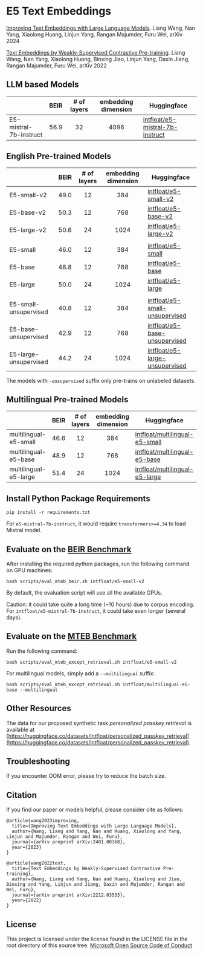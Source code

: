 # E5 Text Embeddings

[Improving Text Embeddings with Large Language Models](https://arxiv.org/pdf/2401.00368.pdf).
Liang Wang, Nan Yang, Xiaolong Huang, Linjun Yang, Rangan Majumder, Furu Wei, arXiv 2024

[Text Embeddings by Weakly-Supervised Contrastive Pre-training](https://arxiv.org/pdf/2212.03533.pdf).
Liang Wang, Nan Yang, Xiaolong Huang, Binxing Jiao, Linjun Yang, Daxin Jiang, Rangan Majumder, Furu Wei, arXiv 2022

## LLM based Models

|                        | BEIR | # of layers | embedding dimension | Huggingface                                                                             |
|------------------------|------|:-----------:|:-------------------:|-----------------------------------------------------------------------------------------|
| E5-mistral-7b-instruct | 56.9 |     32      |        4096         | [intfloat/e5-mistral-7b-instruct](https://huggingface.co/intfloat/e5-mistral-7b-instruct)|

## English Pre-trained Models

|                        | BEIR | # of layers | embedding dimension | Huggingface                                                                             |
|------------------------|------|:-----------:|:-------------------:|-----------------------------------------------------------------------------------------|
| E5-small-v2            | 49.0 |     12      |         384         | [intfloat/e5-small-v2](https://huggingface.co/intfloat/e5-small-v2)                     |
| E5-base-v2             | 50.3 |     12      |         768         | [intfloat/e5-base-v2](https://huggingface.co/intfloat/e5-base-v2)                       |
| E5-large-v2            | 50.6 |     24      |        1024         | [intfloat/e5-large-v2](https://huggingface.co/intfloat/e5-large-v2)                     |
|                        |      |             |                     |                                                                                         |
| E5-small               | 46.0 |     12      |         384         | [intfloat/e5-small](https://huggingface.co/intfloat/e5-small)                           |
| E5-base                | 48.8 |     12      |         768         | [intfloat/e5-base](https://huggingface.co/intfloat/e5-base)                             |
| E5-large               | 50.0 |     24      |        1024         | [intfloat/e5-large](https://huggingface.co/intfloat/e5-large)                           |
|                        |      |             |                     |                                                                                         |
| E5-small-unsupervised  | 40.8 |     12      |         384         | [intfloat/e5-small-unsupervised](https://huggingface.co/intfloat/e5-small-unsupervised) |
| E5-base-unsupervised   | 42.9 |     12      |         768         | [intfloat/e5-base-unsupervised](https://huggingface.co/intfloat/e5-base-unsupervised)   |
| E5-large-unsupervised  | 44.2 |     24      |        1024         | [intfloat/e5-large-unsupervised](https://huggingface.co/intfloat/e5-large-unsupervised) |

The models with `-unsupervised` suffix only pre-trains on unlabeled datasets.

## Multilingual Pre-trained Models

|                       | BEIR | # of layers | embedding dimension | Huggingface                                                                             |
|-----------------------|------|:-----------:|:-------------------:|-----------------------------------------------------------------------------------------|
| multilingual-e5-small | 46.6 |     12      |         384         | [intfloat/multilingual-e5-small](https://huggingface.co/intfloat/multilingual-e5-small) |
| multilingual-e5-base  | 48.9 |     12      |         768         | [intfloat/multilingual-e5-base](https://huggingface.co/intfloat/multilingual-e5-base)   |
| multilingual-e5-large | 51.4 |     24      |        1024         | [intfloat/multilingual-e5-large](https://huggingface.co/intfloat/multilingual-e5-large) |

## Install Python Package Requirements

```shell
pip install -r requirements.txt
```

For `e5-mistral-7b-instruct`, it would require `transformers>=4.34` to load Mistral model.

## Evaluate on the [BEIR Benchmark](https://arxiv.org/abs/2104.08663)

After installing the required python packages,
run the following command on GPU machines:

```shell
bash scripts/eval_mteb_beir.sh intfloat/e5-small-v2
```

By default,
the evaluation script will use all the available GPUs.

Caution: it could take quite a long time (~10 hours) due to corpus encoding.
For `intfloat/e5-mistral-7b-instruct`, it could take even longer (several days).

## Evaluate on the [MTEB Benchmark](https://arxiv.org/abs/2210.07316)

Run the following command:

```shell
bash scripts/eval_mteb_except_retrieval.sh intfloat/e5-small-v2
```

For multilingual models, simply add a `--multilingual` suffix:

```shell
bash scripts/eval_mteb_except_retrieval.sh intfloat/multilingual-e5-base --multilingual
```

## Other Resources

The data for our proposed synthetic task _personalized passkey retrieval_ is available at [https://huggingface.co/datasets/intfloat/personalized_passkey_retrieval](https://huggingface.co/datasets/intfloat/personalized_passkey_retrieval).

## Troubleshooting

If you encounter OOM error, please try to reduce the batch size.

## Citation

If you find our paper or models helpful, please consider cite as follows:

```
@article{wang2023improving,
  title={Improving Text Embeddings with Large Language Models},
  author={Wang, Liang and Yang, Nan and Huang, Xiaolong and Yang, Linjun and Majumder, Rangan and Wei, Furu},
  journal={arXiv preprint arXiv:2401.00368},
  year={2023}
}

@article{wang2022text,
  title={Text Embeddings by Weakly-Supervised Contrastive Pre-training},
  author={Wang, Liang and Yang, Nan and Huang, Xiaolong and Jiao, Binxing and Yang, Linjun and Jiang, Daxin and Majumder, Rangan and Wei, Furu},
  journal={arXiv preprint arXiv:2212.03533},
  year={2022}
}
```

## License

This project is licensed under the license found in the LICENSE file in the root directory of this source tree.
[Microsoft Open Source Code of Conduct](https://opensource.microsoft.com/codeofconduct)
